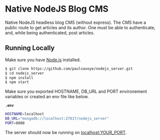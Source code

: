 
# Native NodeJS Blog CMS

Native NodeJS headless blog CMS (without express). The CMS have a public route to get articles and its author. One must be able to authenticate, and, while being authenticated, post articles.

## Running Locally

Make sure you have [Node.js](http://nodejs.org/) installed.
```sh
$ git clone https://github.com/paulsavoye/nodejs_server.git
$ cd nodejs_server
$ npm install
$ npm start
```

Make sure you exported HOSTNAME, DB_URL and PORT environement variables or created an env file like below.

**`.env`**
```sh
HOSTNAME=localhost
DB_URL="mongodb://localhost:27017/nodejs_server"
PORT=8080
```

The server should now be running on  [localhost:YOUR_PORT](http://localhost/YOUR_PORT).
